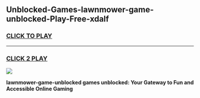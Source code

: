 
## Unblocked-Games-lawnmower-game-unblocked-Play-Free-xdalf
<h3>
<a href="https://premium76.site?title=lawnmower-game-unblocked&ref=23A">CLICK TO PLAY</a></h3>
<hr>

<h3>
<a href="https://premium76.site?title=lawnmower-game-unblocked&ref=23A">CLICK 2 PLAY</a>
  
</h3>

<a href="https://premium76.site?title=lawnmower-game-unblocked&ref=23A"><img src="https://clearcache.store/games.png"></a>


**lawnmower-game-unblocked games unblocked: Your Gateway to Fun and Accessible Online Gaming**

